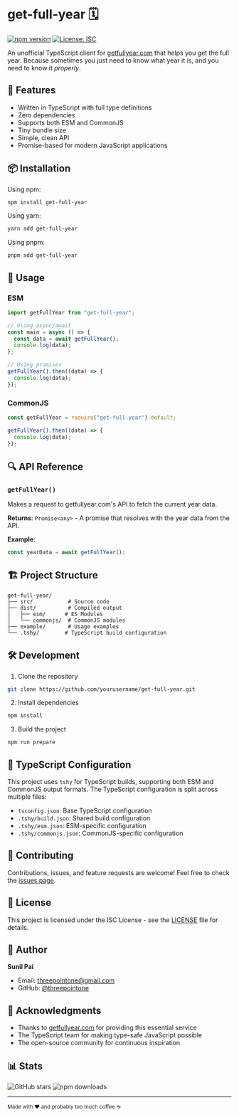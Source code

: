 # get-full-year 🗓️

[![npm version](https://badge.fury.io/js/get-full-year.svg)](https://badge.fury.io/js/get-full-year)
[![License: ISC](https://img.shields.io/badge/License-ISC-blue.svg)](https://opensource.org/licenses/ISC)

An unofficial TypeScript client for [getfullyear.com](https://getfullyear.com) that helps you get the full year. Because sometimes you just need to know what year it is, and you need to know it _properly_.

## 🚀 Features

- Written in TypeScript with full type definitions
- Zero dependencies
- Supports both ESM and CommonJS
- Tiny bundle size
- Simple, clean API
- Promise-based for modern JavaScript applications

## 📦 Installation

Using npm:

```bash
npm install get-full-year
```

Using yarn:

```bash
yarn add get-full-year
```

Using pnpm:

```bash
pnpm add get-full-year
```

## 🔨 Usage

### ESM

```typescript
import getFullYear from "get-full-year";

// Using async/await
const main = async () => {
  const data = await getFullYear();
  console.log(data);
};

// Using promises
getFullYear().then((data) => {
  console.log(data);
});
```

### CommonJS

```javascript
const getFullYear = require("get-full-year").default;

getFullYear().then((data) => {
  console.log(data);
});
```

## 🔍 API Reference

### `getFullYear()`

Makes a request to getfullyear.com's API to fetch the current year data.

**Returns**: `Promise<any>` - A promise that resolves with the year data from the API.

**Example**:

```typescript
const yearData = await getFullYear();
```

## 🏗️ Project Structure

```
get-full-year/
├── src/           # Source code
├── dist/          # Compiled output
│   ├── esm/      # ES Modules
│   └── commonjs/  # CommonJS modules
├── example/       # Usage examples
└── .tshy/        # TypeScript build configuration
```

## 🛠️ Development

1. Clone the repository

```bash
git clone https://github.com/yourusername/get-full-year.git
```

2. Install dependencies

```bash
npm install
```

3. Build the project

```bash
npm run prepare
```

## 📝 TypeScript Configuration

This project uses `tshy` for TypeScript builds, supporting both ESM and CommonJS output formats. The TypeScript configuration is split across multiple files:

- `tsconfig.json`: Base TypeScript configuration
- `.tshy/build.json`: Shared build configuration
- `.tshy/esm.json`: ESM-specific configuration
- `.tshy/commonjs.json`: CommonJS-specific configuration

## 🤝 Contributing

Contributions, issues, and feature requests are welcome! Feel free to check the [issues page](https://github.com/yourusername/get-full-year/issues).

## 📄 License

This project is licensed under the ISC License - see the [LICENSE](LICENSE) file for details.

## 👤 Author

**Sunil Pai**

- Email: threepointone@gmail.com
- GitHub: [@threepointone](https://github.com/threepointone)

## 🙏 Acknowledgments

- Thanks to [getfullyear.com](https://getfullyear.com) for providing this essential service
- The TypeScript team for making type-safe JavaScript possible
- The open-source community for continuous inspiration

## 📊 Stats

![GitHub stars](https://img.shields.io/github/stars/yourusername/get-full-year?style=social)
![npm downloads](https://img.shields.io/npm/dm/get-full-year)

---

<sub>Made with ❤️ and probably too much coffee ☕️</sub>
